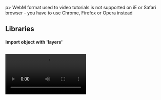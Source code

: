 p> WebM format used to video tutorials is not supported on iE or Safari browser - you have to use Chrome, Firefox or Opera instead

## Libraries

#### Import object with 'layers'

<video controls pause style="max-width: 50%; height: auto; margin: 10 0 auto;">
  <source src="_media/webm/test.webm">
  <track src="_media/webm/test.vtt" kind="captions" srclang="en" label="English" default>
  Your browser does not support the video tag.
</video>
